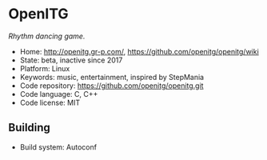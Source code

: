 # OpenITG

_Rhythm dancing game._

- Home: http://openitg.gr-p.com/, https://github.com/openitg/openitg/wiki
- State: beta, inactive since 2017
- Platform: Linux
- Keywords: music, entertainment, inspired by StepMania
- Code repository: https://github.com/openitg/openitg.git
- Code language: C, C++
- Code license: MIT

## Building

- Build system: Autoconf


